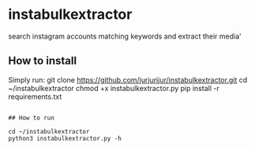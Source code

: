 # instabulkextractor
search instagram accounts matching keywords and extract their media'

## How to install
Simply run:
git clone https://github.com/jurjurijur/instabulkextractor.git
cd ~/instabulkextractor
chmod +x instabulkextractor.py
pip install -r requirements.txt
```

## How to run

cd ~/instabulkextractor
python3 instabulkextractor.py -h

